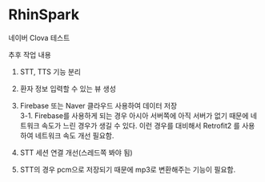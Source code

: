 # RhinSpark
네이버 Clova 테스트

추후 작업 내용
1. STT, TTS 기능 분리
2. 환자 정보 입력할 수 있는 뷰 생성
3. Firebase 또는 Naver 클라우드 사용하여 데이터 저장<br>
    3-1. Firebase를 사용하게 되는 경우 아시아 서버쪽에 아직 서버가 없기 때문에 네트워크 속도가 느린 경우가 생길 수 있다. 이런 경우를 대비해서 
    Retrofit2 를 사용하여 네트워크 속도 개선 필요함.
   
4. STT 세션 연결 개선(스레드쪽 봐야 됨)
5. STT의 경우 pcm으로 저장되기 때문에 mp3로 변환해주는 기능이 필요함.
